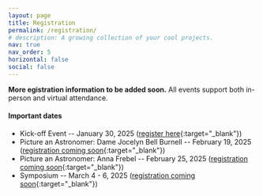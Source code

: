 ```yaml
---
layout: page
title: Registration
permalink: /registration/
# description: A growing collection of your cool projects.
nav: true
nav_order: 5
horizontal: false
social: false
---
```


**More egistration information to be added soon.** All events support both in-person and virtual attendance.

#### Important dates
- Kick-off Event -- January 30, 2025 ([register here](https://docs.google.com/forms/d/1aoZqLiu0woXlWP5EOr7J5kd93tlrJpk1bMbaSU4y6Jk/viewform?edit_requested=true){:target="_blank"})
- Picture an Astronomer: Dame Jocelyn Bell Burnell -- February 19, 2025 ([registration coming soon](){:target="_blank"})
- Picture an Astronomer: Anna Frebel -- February 25, 2025 ([registration coming soon](){:target="_blank"})
- Symposium -- March 4 - 6, 2025 ([registration coming soon](){:target="_blank"})
